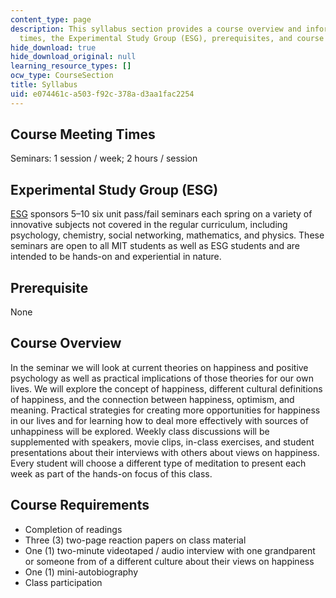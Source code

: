 ```yaml
---
content_type: page
description: This syllabus section provides a course overview and information on meeting
  times, the Experimental Study Group (ESG), prerequisites, and course requirements.
hide_download: true
hide_download_original: null
learning_resource_types: []
ocw_type: CourseSection
title: Syllabus
uid: e074461c-a503-f92c-378a-d3aa1fac2254
---
```


Course Meeting Times
--------------------

Seminars: 1 session / week; 2 hours / session

Experimental Study Group (ESG)
------------------------------

[ESG](http://esg.mit.edu/) sponsors 5–10 six unit pass/fail seminars each spring on a variety of innovative subjects not covered in the regular curriculum, including psychology, chemistry, social networking, mathematics, and physics. These seminars are open to all MIT students as well as ESG students and are intended to be hands-on and experiential in nature.

Prerequisite
------------

None

Course Overview
---------------

In the seminar we will look at current theories on happiness and positive psychology as well as practical implications of those theories for our own lives. We will explore the concept of happiness, different cultural definitions of happiness, and the connection between happiness, optimism, and meaning. Practical strategies for creating more opportunities for happiness in our lives and for learning how to deal more effectively with sources of unhappiness will be explored. Weekly class discussions will be supplemented with speakers, movie clips, in-class exercises, and student presentations about their interviews with others about views on happiness. Every student will choose a different type of meditation to present each week as part of the hands-on focus of this class.

Course Requirements
-------------------

*   Completion of readings
*   Three (3) two-page reaction papers on class material
*   One (1) two-minute videotaped / audio interview with one grandparent or someone from of a different culture about their views on happiness
*   One (1) mini-autobiography
*   Class participation